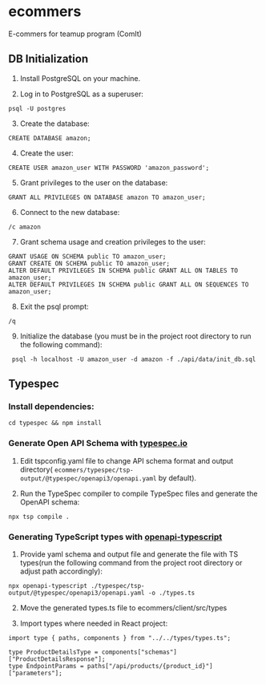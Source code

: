# ecommers
E-commers for teamup program (ComIt) 

## DB Initialization

1. Install PostgreSQL on your machine.

2.  Log in to PostgreSQL as a superuser: 

``psql -U postgres``

3. Create the database:

``CREATE DATABASE amazon;``

4. Create the user: 

``CREATE USER amazon_user WITH PASSWORD 'amazon_password';``

5. Grant privileges to the user on the database:

``GRANT ALL PRIVILEGES ON DATABASE amazon TO amazon_user;``

6. Connect to the new database:

``/c amazon``

7. Grant schema usage and creation privileges to the user:

````
GRANT USAGE ON SCHEMA public TO amazon_user;
GRANT CREATE ON SCHEMA public TO amazon_user;
ALTER DEFAULT PRIVILEGES IN SCHEMA public GRANT ALL ON TABLES TO amazon_user;
ALTER DEFAULT PRIVILEGES IN SCHEMA public GRANT ALL ON SEQUENCES TO amazon_user;
````

8. Exit the psql prompt:

``/q``

9. Initialize the database (you must be in the project root directory to run the following command):

`` psql -h localhost -U amazon_user -d amazon -f ./api/data/init_db.sql``

## Typespec

### Install dependencies:

``cd typespec && npm install``

### Generate Open API Schema with [typespec.io](https://typespec.io/)

1. Edit tspconfig.yaml file to change API schema format and output directory( ``ecommers/typespec/tsp-output/@typespec/openapi3/openapi.yaml`` by default).

2. Run the TypeSpec compiler to compile TypeSpec files and generate the OpenAPI schema:

``npx tsp compile .``

### Generating TypeScript types with [openapi-typescript](https://www.npmjs.com/package/openapi-typescript)

1. Provide yaml schema and output file and generate the file with TS types(run the following command from the project root directory or adjust path accordingly):

``npx openapi-typescript ./typespec/tsp-output/@typespec/openapi3/openapi.yaml -o ./types.ts``

2. Move the generated types.ts file to ecommers/client/src/types

3. Import types where needed in React project:

````
import type { paths, components } from "../../types/types.ts";

type ProductDetailsType = components["schemas"]["ProductDetailsResponse"];
type EndpointParams = paths["/api/products/{product_id}"]["parameters"];
````
